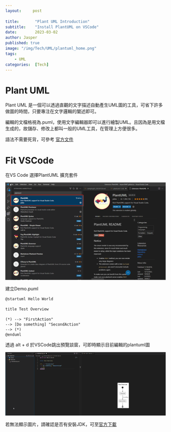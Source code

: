 ```yaml
---
layout:     post 

title:       "Plant UML Introduction"
subtitle:    "Install PlantUML on VSCode"
date:        2023-03-02
author: Jasper
published: true
image: "/img/Tech/UML/plantuml_home.png"
tags:        
    - UML
categories:  [Tech]
---
```


# Plant UML

Plant UML 是一個可以透過直觀的文字描述自動產生UML圖的工具，可省下許多做圖的時間，只要專注在文字邏輯的闡述即可。

編輯的文檔格視為.puml，使用文字編輯器即可以進行繪製UML。且因為是用文檔生成的，故儲存、修改上都叫一般的UML工具，在管理上方便很多。

語法不需要死背，可參考 [官方文件](https://plantuml.com/zh/)


# Fit VSCode

在VS Code 選擇PlantUML 擴充套件

![](/img/Tech/UML/vscode_install.png)

建立Demo.puml

```plantuml.server
@startuml Hello World

title Test Overview

(*) --> "FirstAction"
--> [Do something] "SecondAction"
--> (*)
@enduml
```

透過 alt + d 於VSCode跳出預覽談窗，可即時顯示目前編輯的plantuml圖

![](/img/Tech/UML/demo_1.png)


若無法顯示圖片，請確認是否有安裝JDK，可至[官方下載](https://www.oracle.com/java/technologies/downloads/#jdk19-windows)

